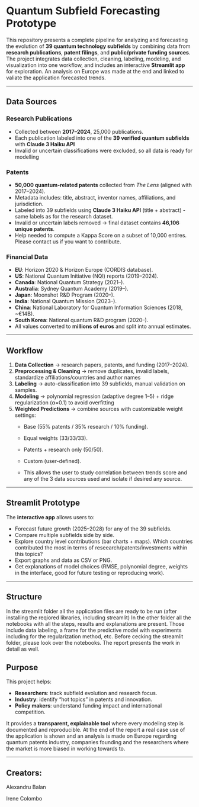 
# Quantum Subfield Forecasting Prototype

This repository presents a complete pipeline for analyzing and forecasting the evolution of **39 quantum technology subfields** by combining data from **research publications**, **patent filings**, and **public/private funding sources**.  
The project integrates data collection, cleaning, labeling, modeling, and visualization into one workflow, and includes an interactive **Streamlit app** for exploration.
An analysis on Europe was made at the end and linked to valiate the application forecasted trends. 

---

## Data Sources

### Research Publications
- Collected between **2017–2024**, 25,000 publications.  
- Each publication labeled into one of the **39 verified quantum subfields** with **Claude 3 Haiku API**
- Invalid or uncertain classifications were excluded, so all data is ready for modelling 

### Patents
- **50,000 quantum-related patents** collected from *The Lens* (aligned with 2017–2024).  
- Metadata includes: title, abstract, inventor names, affiliations, and jurisdiction.  
- Labeled into 39 subfields using **Claude 3 Haiku API** (title + abstract) - same labels as for the research dataset.  
- Invalid or uncertain labels removed → final dataset contains **46,106 unique patents**.  
- Help needed to compute a Kappa Score on a subset of 10,000 entires. Please contact us if you want to contribute.  

### Financial Data
- **EU**: Horizon 2020 & Horizon Europe (CORDIS database).  
- **US**: National Quantum Initiative (NQI) reports (2019–2024).  
- **Canada**: National Quantum Strategy (2021–).  
- **Australia**: Sydney Quantum Academy (2019–).  
- **Japan**: Moonshot R&D Program (2020–).  
- **India**: National Quantum Mission (2023–).  
- **China**: National Laboratory for Quantum Information Sciences (2018, ~€14B).  
- **South Korea**: National quantum R&D program (2020–).  
- All values converted to **millions of euros** and split into annual estimates.  

---

## Workflow

1. **Data Collection** → research papers, patents, and funding (2017–2024).  
2. **Preprocessing & Cleaning** → remove duplicates, invalid labels, standardize affiliations/countries and author names 
3. **Labeling** → auto-classification into 39 subfields, manual validation on samples.  
4. **Modeling** → polynomial regression (adaptive degree 1–5) + ridge regularization (α=0.1) to avoid overfitting 
5. **Weighted Predictions** → combine sources with customizable weight settings:  
   - Base (55% patents / 35% research / 10% funding).  
   - Equal weights (33/33/33).  
   - Patents + research only (50/50).  
   - Custom (user-defined).
  
   - This allows the user to study correlation between trends score and any of the 3 data sources used and isolate if desired any source. 

---

## Streamlit Prototype

The **interactive app** allows users to:

- Forecast future growth (2025–2028) for any of the 39 subfields.  
- Compare multiple subfields side by side.  
- Explore country level contributions (bar charts + maps). Which countries contributed the most in terms of reseearch/patents/investments within this topics?  
- Export graphs and data as CSV or PNG.  
- Get explanations of model choices (RMSE, polynomial degree, weights in the interface, good for future testing or reproducing work).  

---

## Structure
In the streamlit folder all the application files are ready to be run (after installing the reqiored libraries, including streamlit)
In the other folder all the notebooks with all the steps, results and explanations are present. Those include data labeling, a frame for the predictive model with experiments including for the regularization method, etc.
Before cecking the streamlit folder, please look over the notebooks. 
The report presents the work in detail as well. 

## Purpose

This project helps:

- **Researchers**: track subfield evolution and research focus.  
- **Industry**: identify “hot topics” in patents and innovation.  
- **Policy makers**: understand funding impact and international competition.  

It provides a **transparent, explainable tool** where every modeling step is documented and reproducible.
At the end of the report a real case use of the application is shown and an analysis is made on Europe regarding quantum patents industry, companies founding and the researchers where the market is more biased in working towards to.


---
## Creators:
Alexandru Balan

Irene Colombo





